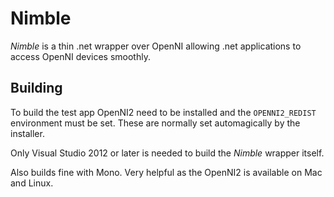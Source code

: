 # Nimble #

*Nimble* is a thin .net wrapper over OpenNI allowing .net applications to access OpenNI devices smoothly.

## Building ##
To build the test app OpenNI2 need to be installed and the `OPENNI2_REDIST` environment must be set. These are normally set automagically by the installer.

Only Visual Studio 2012 or later is needed to build the *Nimble* wrapper itself.

Also builds fine with Mono. Very helpful as the OpenNI2 is available on Mac and Linux.
